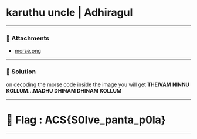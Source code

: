 # karuthu uncle | Adhiragul

---

### 📎 Attachments
- [morse.png](attachments/-._.-_._-_...._..-_..._---_-._-._.-_.-.._..-_--_-._.-_--_-..._.._-.._..-_...-_.._-.--_.-_-.._.-.png)

---

### 🧠 Solution

on decoding the morse code inside the image you will get **THEIVAM NINNU KOLLUM...MADHU DHINAM DHINAM KOLLUM** 

---

# 🏁 Flag : ACS{S0lve_panta_p0la}

---
